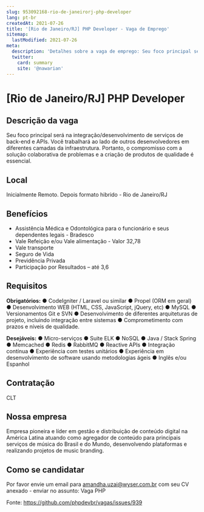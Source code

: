 ```yaml
---
slug: 953092168-rio-de-janeirorj-php-developer
lang: pt-br
createdAt: 2021-07-26
title: '[Rio de Janeiro/RJ] PHP Developer - Vaga de Emprego'
sitemap:
  lastModified: 2021-07-26
meta:
  description: 'Detalhes sobre a vaga de emprego: Seu foco principal será na integração/desenvolvimento de serviços de back-end e APIs. Você trabalhará ao lado de outros desenvolvedores em diferentes camadas da infraestrutura. Portanto, o compromisso com a solução colaborativa de problemas e a criação de produtos de qualidade é essencial.'
  twitter:
    card: summary
    site: '@nawarian'
---
```


# [Rio de Janeiro/RJ] PHP Developer


## Descrição da vaga

Seu foco principal será na integração/desenvolvimento de serviços de back-end e APIs. Você trabalhará ao lado de outros desenvolvedores em diferentes camadas da infraestrutura. Portanto, o compromisso com a solução colaborativa de problemas e a criação de produtos de qualidade é essencial.

## Local

Inicialmente Remoto. Depois formato hibrido - Rio de Janeiro/RJ 

## Benefícios

- Assistência Médica e Odontológica para o funcionário e seus dependentes legais - Bradesco
- Vale Refeição e/ou Vale alimentação - Valor 32,78
- Vale transporte
- Seguro de Vida
- Previdência Privada
- Participação por Resultados – até 3,6 


## Requisitos

**Obrigatórios:**
● CodeIgniter / Laravel ou similar
● Propel (ORM em geral)
● Desenvolvimento WEB (HTML, CSS, JavaScript, jQuery, etc)
● MySQL
● Versionamentos Git e SVN
● Desenvolvimento de diferentes arquiteturas de projeto, incluindo integração entre sistemas
● Comprometimento com prazos e níveis de qualidade.

**Desejáveis:**
● Micro-serviços
● Suite ELK
● NoSQL
● Java / Stack Spring
● Memcached
● Redis
● RabbitMQ
● Reactive APIs
● Integração contínua
● Experiência com testes unitários
● Experiência em desenvolvimento de software usando metodologias ágeis
● Inglês e/ou Espanhol

## Contratação

CLT

## Nossa empresa

Empresa pioneira e líder em gestão e distribuição de conteúdo digital na América Latina atuando como agregador de conteúdo para principais serviços de música do Brasil e do Mundo, desenvolvendo plataformas e realizando projetos de music branding.

## Como se candidatar

Por favor envie um email para amandha.uzai@wyser.com.br com seu CV anexado - enviar no assunto: Vaga PHP


Fonte: https://github.com/phpdevbr/vagas/issues/939
